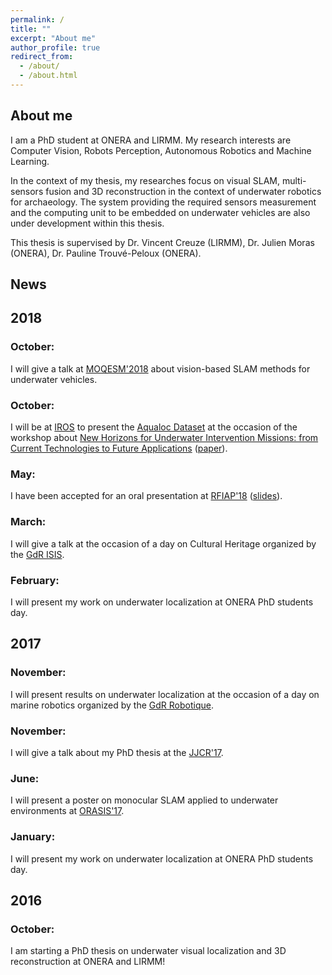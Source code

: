 ```yaml
---
permalink: /
title: ""
excerpt: "About me"
author_profile: true
redirect_from: 
  - /about/
  - /about.html
---
```


About me
------
I am a PhD student at ONERA and LIRMM. My research interests are Computer Vision, Robots Perception, Autonomous Robotics and Machine Learning.

In the context of my thesis, my researches focus on visual SLAM, multi-sensors fusion and 3D reconstruction in the context of underwater robotics for archaeology.  The system providing the required sensors measurement and the computing unit to be embedded on underwater vehicles are also under development within this thesis.

This thesis is supervised by Dr. Vincent Creuze (LIRMM), Dr. Julien Moras (ONERA), Dr. Pauline Trouvé-Peloux (ONERA). 

News
----

## 2018

### October:
I will give a talk at [MOQESM'2018](https://www.ensta-bretagne.fr/moqesm2018/) about vision-based SLAM methods for underwater vehicles.
### October:
I will be at [IROS](https://www.iros2018.org/) to present the [Aqualoc Dataset](http://www.lirmm.fr/aqualoc/) at the occasion of the workshop about [New Horizons for Underwater Intervention Missions: from Current Technologies to Future Applications](http://irosworkshop.marinerobotics.eu/) ([paper](https://arxiv.org/pdf/1809.07076.pdf)).
### May:
I have been accepted for an oral presentation at [RFIAP'18](https://rfiap2018.ign.fr/programmes) ([slides](https://ferreram.github.io/files/slides_rfiap_18_maxime_ferrera.pdf)).
### March:
I will give a talk at the occasion of a day on Cultural Heritage organized by the [GdR ISIS](http://www.gdr-isis.fr/index.php?page=reunion&idreunion=353).
### February:
I will present my work on underwater localization at ONERA PhD students day.

## 2017

### November:
I will present results on underwater localization at the occasion of a day on marine robotics organized by the [GdR Robotique](http://www.isir.upmc.fr/index.php?op=view_page&id=1473&menuid=17&lang=fr).
### November:
I will give a talk about my PhD thesis at the [JJCR'17](https://jjcr2017.sciencesconf.org/resource/page/id/8).
### June:
I will present a poster on monocular SLAM applied to underwater environments at [ORASIS'17](https://orasis2017.sciencesconf.org/program).
### January:
I will present my work on underwater localization at ONERA PhD students day.

## 2016

### October:
I am starting a PhD thesis on underwater visual localization and 3D reconstruction at ONERA and LIRMM!
